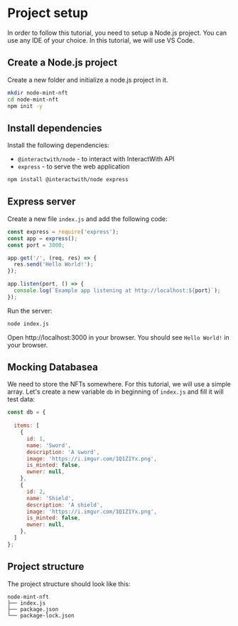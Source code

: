# Project setup

In order to follow this tutorial, you need to setup a Node.js project. You can use any IDE of your choice. In this tutorial, we will use VS Code.

## Create a Node.js project

Create a new folder and initialize a node.js project in it.

```bash
mkdir node-mint-nft
cd node-mint-nft
npm init -y
```

## Install dependencies

Install the following dependencies:

- `@interactwith/node` - to interact with InteractWith API
- `express` - to serve the web application

```bash
npm install @interactwith/node express
```

## Express server

Create a new file `index.js` and add the following code:

```js showLineNumbers
const express = require('express');
const app = express();
const port = 3000;

app.get('/', (req, res) => {
  res.send('Hello World!');
});

app.listen(port, () => {
  console.log(`Example app listening at http://localhost:${port}`);
});
```

Run the server:

```bash
node index.js
```

Open http://localhost:3000 in your browser. You should see `Hello World!` in your browser.

## Mocking Databasea

We need to store the NFTs somewhere. For this tutorial, we will use a simple array. Let's create a new variable `db` in beginning of `index.js` and fill it will test data:

```js showLineNumbers
const db = {
  
  items: [
    {
      id: 1,
      name: 'Sword',
      description: 'A sword',
      image: 'https://i.imgur.com/1Q1Z1Yx.png',
      is_minted: false,
      owner: null,
    },
    {
      id: 2,
      name: 'Shield',
      description: 'A shield',
      image: 'https://i.imgur.com/1Q1Z1Yx.png',
      is_minted: false,
      owner: null,
    },
  ]
};
```

## Project structure

The project structure should look like this:

```text
node-mint-nft
├── index.js
├── package.json
└── package-lock.json
```